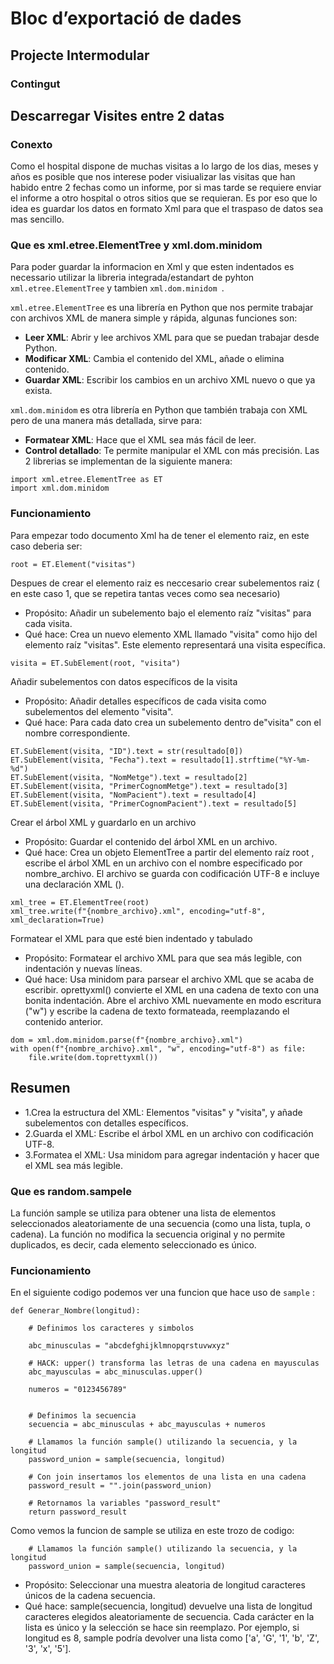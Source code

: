 # Bloc d’exportació de dades
## Projecte Intermodular
### Contingut


## Descarregar Visites entre 2 datas
### Conexto
Como el hospital dispone de muchas visitas a lo largo de los dias, meses y años es posible que nos interese poder visiualizar las visitas que han 
habido entre 2 fechas como un informe, por si mas tarde se requiere enviar el informe a otro hospital o otros sitios que se requieran.
Es por eso que lo idea es guardar los datos en formato Xml para que el traspaso de datos sea mas sencillo.

### Que es xml.etree.ElementTree y xml.dom.minidom 

Para poder guardar la informacion en Xml y que esten indentados es necessario utilizar la libreria integrada/estandart de pyhton ```xml.etree.ElementTree``` y tambien ```xml.dom.minidom ```.

```xml.etree.ElementTree``` es una librería en Python que nos permite trabajar con archivos XML de manera simple y rápida, algunas funciones son:

  -  **Leer XML**: Abrir y lee archivos XML para que se puedan trabajar desde Python.
  -  **Modificar XML**: Cambia el contenido del XML, añade o elimina contenido.
  -  **Guardar XML**: Escribir los cambios en un archivo XML nuevo o que ya exista.

```xml.dom.minidom```  es otra librería en Python que también trabaja con XML pero de una manera más detallada, sirve para:
  -  **Formatear XML**: Hace que el XML sea más fácil de leer.
  -  **Control detallado**: Te permite manipular el XML con más precisión.
Las 2 librerias se implementan de la siguiente manera:
```
import xml.etree.ElementTree as ET
import xml.dom.minidom
```
### Funcionamiento

Para empezar todo documento Xml ha de tener el elemento raiz, en este caso deberia ser:
```
root = ET.Element("visitas")
```
Despues de crear el elemento raiz es neccesario crear subelementos raiz ( en este caso 1, que se repetira tantas veces como sea necesario)
  -   Propósito: Añadir un subelemento bajo el elemento raíz "visitas" para cada visita.
  -   Qué hace: Crea un nuevo elemento XML llamado "visita" como hijo del elemento raíz "visitas". Este elemento representará una visita específica.
```
visita = ET.SubElement(root, "visita")
```
Añadir subelementos con datos específicos de la visita
  -  Propósito: Añadir detalles específicos de cada visita como subelementos del elemento "visita".
  -  Qué hace: Para cada dato crea un subelemento dentro de"visita" con el nombre correspondiente.
```
ET.SubElement(visita, "ID").text = str(resultado[0])
ET.SubElement(visita, "Fecha").text = resultado[1].strftime("%Y-%m-%d")
ET.SubElement(visita, "NomMetge").text = resultado[2]
ET.SubElement(visita, "PrimerCognomMetge").text = resultado[3]
ET.SubElement(visita, "NomPacient").text = resultado[4]
ET.SubElement(visita, "PrimerCognomPacient").text = resultado[5]
```
Crear el árbol XML y guardarlo en un archivo

  -  Propósito: Guardar el contenido del árbol XML en un archivo.
  -  Qué hace: Crea un objeto ElementTree a partir del elemento raíz root , escribe el árbol XML en un archivo con el nombre especificado por nombre_archivo.
     El archivo se guarda con codificación UTF-8 e incluye una declaración XML (<?xml version='1.0' encoding='utf-8'?>).
```
xml_tree = ET.ElementTree(root)
xml_tree.write(f"{nombre_archivo}.xml", encoding="utf-8", xml_declaration=True)
```
Formatear el XML para que esté bien indentado y tabulado

  -  Propósito: Formatear el archivo XML para que sea más legible, con indentación y nuevas líneas.
  -  Qué hace: Usa minidom para parsear el archivo XML que se acaba de escribir.
     oprettyxml() convierte el XML en una cadena de texto con una bonita indentación.
     Abre el archivo XML nuevamente en modo escritura ("w") y escribe la cadena de texto formateada, reemplazando el contenido anterior.
```
dom = xml.dom.minidom.parse(f"{nombre_archivo}.xml")
with open(f"{nombre_archivo}.xml", "w", encoding="utf-8") as file:
    file.write(dom.toprettyxml())
```
## Resumen

  -  1.Crea la estructura del XML: Elementos "visitas" y "visita", y añade subelementos con detalles específicos.
  -  2.Guarda el XML: Escribe el árbol XML en un archivo con codificación UTF-8.
  -  3.Formatea el XML: Usa minidom para agregar indentación y hacer que el XML sea más legible.

### Que es random.sampele

La función sample se utiliza para obtener una lista de elementos seleccionados aleatoriamente de una secuencia (como una lista, tupla, o cadena). 
La función no modifica la secuencia original y no permite duplicados, es decir, cada elemento seleccionado es único.

### Funcionamiento

En el siguiente codigo podemos ver una funcion que hace uso de ```sample``` :
```
def Generar_Nombre(longitud):
  
    # Definimos los caracteres y simbolos
    
    abc_minusculas = "abcdefghijklmnopqrstuvwxyz"
    
    # HACK: upper() transforma las letras de una cadena en mayusculas
    abc_mayusculas = abc_minusculas.upper() 
    
    numeros = "0123456789"

    
    # Definimos la secuencia
    secuencia = abc_minusculas + abc_mayusculas + numeros 
    
    # Llamamos la función sample() utilizando la secuencia, y la longitud
    password_union = sample(secuencia, longitud)
    
    # Con join insertamos los elementos de una lista en una cadena
    password_result = "".join(password_union)
    
    # Retornamos la variables "password_result"
    return password_result
```
Como vemos la funcion de sample se utiliza en este trozo de codigo:
```
    # Llamamos la función sample() utilizando la secuencia, y la longitud
    password_union = sample(secuencia, longitud)
```
  -  Propósito: Seleccionar una muestra aleatoria de longitud caracteres únicos de la cadena secuencia.
  -  Qué hace: sample(secuencia, longitud) devuelve una lista de longitud caracteres elegidos aleatoriamente de secuencia. Cada carácter en la lista es único y la selección se hace sin reemplazo.
     Por ejemplo, si longitud es 8, sample podría devolver una lista como ['a', 'G', '1', 'b', 'Z', '3', 'x', '5'].











